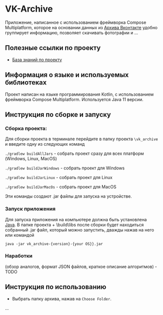 # VK-Archive
Приложение, написанное с использованием фреймворка Compose Multiplatform, которое на основании данных из [Архива Вконтакте](https://vk.com/data_protection?section=rules&scroll_to_archive=1) удобно группирует информацию, позволяет скачивать фотографии и ...

## Полезные ссылки по проекту 
  - [База знаний по проекту](https://miro.com/app/board/uXjVPjK_iOw=/?share_link_id=115273625923)

## Информация о языке и используемых библиотеках
Проект написан на языке программирования Kotlin, с использованием фреймворка Compose Multiplatform. Используется Java 11 версии.

## Инструкция по сборке и запуску
### Сборка проекта:
Для сборки проекта в терминале перейдите в папку проекта ``\vk_archive`` и введите одну из следующих команд

```./gradlew buildAllJars``` - собрать проект сразу для всех платформ (Windows, Linux, MacOS)

```./gradlew buildJarWindows``` - собрать проект для Windows

```./gradlew buildJarLinux``` - собрать проект для Linux

```./gradlew buildJarMacOs``` - собрать проект для MacOS

Эти команды создают .jar файлы для запуска на устройстве.

### Запуск приложения
Для запуска приложения на компьютере должна быть установлена [Java](https://www.java.com/ru/download/manual.jsp). В папке проекта + \build\libs после сборки будет находиться собранный .jar файл, который можно запустить, дважды нажав на него или командой 

```java -jar vk_archive-{version}-{your OS}}.jar```

### Наработки 
(обзор аналогов, формат JSON файлов, краткое описание алгоритмов) - TODO

## Инструкция по использованию
- Выбрать папку архива, нажав на `Choose Folder`.

...